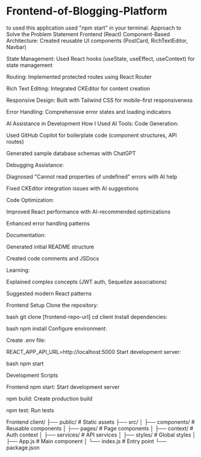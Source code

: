 # Frontend-of-Blogging-Platform
to used this application used "npm start" in your terminal.
Approach to Solve the Problem Statement
Frontend (React)
Component-Based Architecture: Created reusable UI components (PostCard, RichTextEditor, Navbar)

State Management: Used React hooks (useState, useEffect, useContext) for state management

Routing: Implemented protected routes using React Router

Rich Text Editing: Integrated CKEditor for content creation

Responsive Design: Built with Tailwind CSS for mobile-first responsiveness

Error Handling: Comprehensive error states and loading indicators

AI Assistance in Development
How I Used AI Tools:
Code Generation:

Used GitHub Copilot for boilerplate code (component structures, API routes)

Generated sample database schemas with ChatGPT

Debugging Assistance:

Diagnosed "Cannot read properties of undefined" errors with AI help

Fixed CKEditor integration issues with AI suggestions

Code Optimization:

Improved React performance with AI-recommended optimizations

Enhanced error handling patterns

Documentation:

Generated initial README structure

Created code comments and JSDocs

Learning:

Explained complex concepts (JWT auth, Sequelize associations)

Suggested modern React patterns

Frontend Setup
Clone the repository:

bash
git clone [frontend-repo-url]
cd client
Install dependencies:

bash
npm install
Configure environment:

Create .env file:

REACT_APP_API_URL=http://localhost:5000
Start development server:

bash
npm start

Development Scripts

Frontend
npm start: Start development server

npm build: Create production build

npm test: Run tests

Frontend
client/
├── public/       # Static assets
├── src/
│   ├── components/  # Reusable components
│   ├── pages/       # Page components
│   ├── context/     # Auth context
│   ├── services/    # API services
│   ├── styles/      # Global styles
│   ├── App.js       # Main component
│   └── index.js     # Entry point
└── package.json
